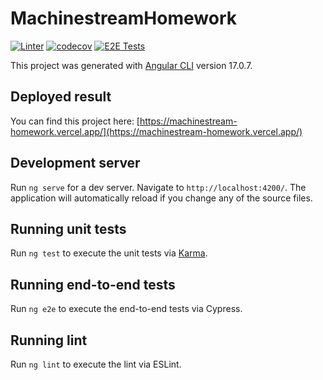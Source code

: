 # MachinestreamHomework

[![Linter](https://github.com/akozma89/machinestream-homework/actions/workflows/lint.yml/badge.svg)](https://github.com/akozma89/machinestream-homework/actions/workflows/lint.yml) [![codecov](https://codecov.io/gh/akozma89/machinestream-homework/graph/badge.svg?token=VPIKSGLCDA)](https://codecov.io/gh/akozma89/machinestream-homework) [![E2E Tests](https://github.com/akozma89/machinestream-homework/actions/workflows/e2e-test.yml/badge.svg)](https://github.com/akozma89/machinestream-homework/actions/workflows/e2e-test.yml)

This project was generated with [Angular CLI](https://github.com/angular/angular-cli) version 17.0.7.

## Deployed result

You can find this project here: [https://machinestream-homework.vercel.app/](https://machinestream-homework.vercel.app/)

## Development server

Run `ng serve` for a dev server. Navigate to `http://localhost:4200/`. The application will automatically reload if you change any of the source files.

## Running unit tests

Run `ng test` to execute the unit tests via [Karma](https://karma-runner.github.io).

## Running end-to-end tests

Run `ng e2e` to execute the end-to-end tests via Cypress.

## Running lint

Run `ng lint` to execute the lint via ESLint.
